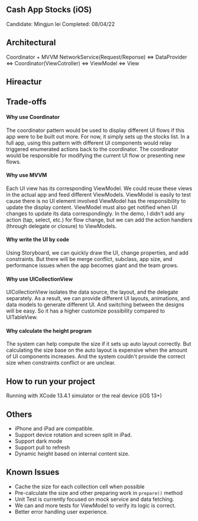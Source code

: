 ## Cash App Stocks (iOS)
Candidate: Mingjun lei
Completed: 08/04/22

## Architectural 
Coordinator + MVVM
NetworkService(Request/Reponse) <=> DataProvider <=> Coordinator(ViewCotroller) <=> ViewModel <=> View

## Hireactur

## Trade-offs 
#### Why use Coordinator
The coordinator pattern would be used to display different UI flows if this app were to be built out more.
For now, it simply sets up the stocks list. In a full app, using this pattern with different UI components would relay triggered enumerated actions back to the coordinator. The coordinator would be responsible for modifying the current UI flow or presenting new flows.  

#### Why use MVVM
Each UI view has its corresponding ViewModel. 
We could reuse these views in the actual app and feed different ViewModels. 
ViewModel is easily to test cause there is no UI element involved
ViewModel has the responsibility to update the display content.
ViewModel must also get notified when UI changes to update its data correspondingly.
In the demo, I didn't add any action (tap, select, etc.) for flow change, 
but we can add the action handlers (through delegate or closure) to ViewModels. 

#### Why write the UI by code
Using Storyboard, we can quickly draw the UI, change properties, and add constraints. 
But there will be merge conflict, subclass, app size, and performance issues when the app becomes giant and the team grows. 

#### Why use UICollectionView
UICollectionView isolates the data source, the layout, and the delegate separately. 
As a result, we can provide different UI layouts, animations, and data models to generate different UI. And switching between the designs will be easy. So it has a higher customize possibility compared to UITableView. 

#### Why calculate the height program
The system can help compute the size if it sets up auto layout correctly.
But calculating the size base on the auto layout is expensive when the amount of UI components increases. 
And the system couldn't provide the correct size when constraints conflict or are unclear.

## How to run your project
Running with XCode 13.4.1 simulator or the real device (iOS 13+)

## Others
* iPhone and iPad are compatible.
* Support device rotation and screen split in iPad.
* Support dark mode
* Support pull to refresh
* Dynamic height based on internal content size.

## Known Issues 
* Cache the size for each collection cell when possible
* Pre-calculate the size and other preparing work in `prepare()` method
* Unit Test is currently focused on mock service and data fetching. 
* We can and more tests for ViewModel to verify its logic is correct.
* Better error handling user experience. 
